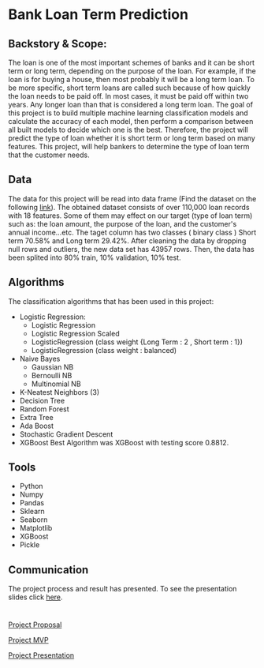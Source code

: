 # Bank Loan Term Prediction
## Backstory & Scope:
The loan is one of the most important schemes of banks and it can be short term or long term, depending on the purpose of the loan.
For example, if the loan is for buying a house, then most probably it will be a long term loan. To be more specific, short term loans are
called such because of how quickly the loan needs to be paid off. In most cases, it must be paid off within two years. Any longer loan than that is considered a long term loan.
The goal of this project is to build multiple machine learning classification models and calculate the accuracy of each model, then perform
a comparison between all built models to decide which one is the best. Therefore, the project will predict the type of loan whether it is short
term or long term based on many features. This project, will help bankers to determine the type of loan term that the customer needs.
## Data
The data for this project will be read into data frame (Find the dataset on the following [link](https://www.kaggle.com/panamby/bank-loan-status-dataset/data)).
The obtained dataset consists of over 110,000 loan records with 18 features. Some of them may effect on our target (type of loan term) such as: the loan amount, the purpose
of the loan, and the customer's annual income…etc.
The taget column has two classes ( binary class ) Short term 70.58% and Long term 29.42%.
After cleaning the data by dropping null rows and outliers, the new data set has 43957 rows. Then, the data has been splited into 80% train, 10% validation, 10% test.
## Algorithms
The classification algorithms that has been used in this project:
- Logistic Regression:
  - Logistic Regression
  - Logistic Regression Scaled
  - LogisticRegression (class weight {Long Term : 2 , Short term : 1})
  - LogisticRegression (class weight : balanced)
- Naive Bayes
  - Gaussian NB
  - Bernoulli NB
  - Multinomial NB
- K-Neatest Neighbors (3)
- Decision Tree
- Random Forest
- Extra Tree
- Ada Boost
- Stochastic Gradient Descent
- XGBoost
Best Algorithm was XGBoost with testing score 0.8812.
## Tools
- Python
- Numpy
- Pandas
- Sklearn
- Seaborn
- Matplotlib
- XGBoost
- Pickle
## Communication
The project process and result has presented. To see the presentation slides click [here](https://github.com/AbdulrahmanAliA/Bank_Loan_term_prediction/blob/main/Bank_loan_term_prediction.pdf).
#
[Project Proposal](Project_Proposal.md)

[Project MVP](Bank_Loan_Prediction_MVP.md)

[Project Presentation](https://github.com/AbdulrahmanAliA/Bank_Loan_term_prediction/blob/main/Bank_loan_term_prediction.pdf)
